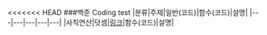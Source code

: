 <<<<<<< HEAD ###백준 Coding test
|분류|주제|일반(코드)|함수(코드)|설명|
|---|---|---|---|---|
|사칙연산|덧셈|[링크](https://www.acmicpc.net/source/51271660)|함수(코드)|설명|
